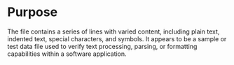 # Purpose
The file contains a series of lines with varied content, including plain text, indented text, special characters, and symbols. It appears to be a sample or test data file used to verify text processing, parsing, or formatting capabilities within a software application.
